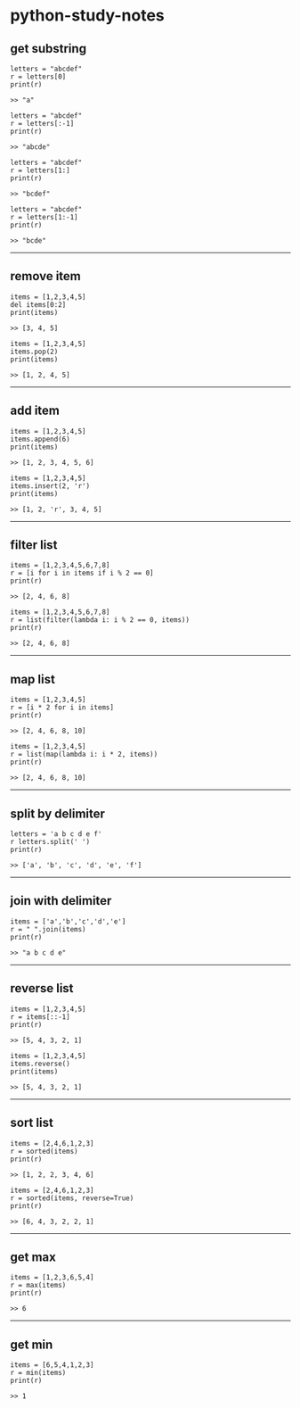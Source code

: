 # python-study-notes

## get substring
```
letters = "abcdef"
r = letters[0]
print(r)

>> "a"
```

```
letters = "abcdef"
r = letters[:-1]
print(r)

>> "abcde"
```

```
letters = "abcdef"
r = letters[1:]
print(r)

>> "bcdef"
```

```
letters = "abcdef"
r = letters[1:-1]
print(r)

>> "bcde"
```
-----
## remove item
```
items = [1,2,3,4,5]
del items[0:2]
print(items)

>> [3, 4, 5]
```

```
items = [1,2,3,4,5]
items.pop(2)
print(items)

>> [1, 2, 4, 5]
```
-----
## add item
```
items = [1,2,3,4,5]
items.append(6)
print(items)

>> [1, 2, 3, 4, 5, 6]
```

```
items = [1,2,3,4,5]
items.insert(2, 'r')
print(items)

>> [1, 2, 'r', 3, 4, 5]
```
-----
## filter list
```
items = [1,2,3,4,5,6,7,8]
r = [i for i in items if i % 2 == 0]
print(r)

>> [2, 4, 6, 8]
```

```
items = [1,2,3,4,5,6,7,8]
r = list(filter(lambda i: i % 2 == 0, items))
print(r)

>> [2, 4, 6, 8]
```
-----
## map list
```
items = [1,2,3,4,5]
r = [i * 2 for i in items]
print(r)

>> [2, 4, 6, 8, 10]
```

```
items = [1,2,3,4,5]
r = list(map(lambda i: i * 2, items))
print(r)

>> [2, 4, 6, 8, 10]
```
-----
## split by delimiter
```
letters = 'a b c d e f'
r letters.split(' ')
print(r)

>> ['a', 'b', 'c', 'd', 'e', 'f']
```
-----
## join with delimiter
```
items = ['a','b','c','d','e']
r = " ".join(items)
print(r)

>> "a b c d e"
```
-----
## reverse list
```
items = [1,2,3,4,5]
r = items[::-1]
print(r)

>> [5, 4, 3, 2, 1]
```

```
items = [1,2,3,4,5]
items.reverse()
print(items)

>> [5, 4, 3, 2, 1]
```
-----
## sort list
```
items = [2,4,6,1,2,3]
r = sorted(items)
print(r)

>> [1, 2, 2, 3, 4, 6]
```

```
items = [2,4,6,1,2,3]
r = sorted(items, reverse=True)
print(r)

>> [6, 4, 3, 2, 2, 1]
```
-----
## get max
```
items = [1,2,3,6,5,4]
r = max(items)
print(r)

>> 6
```
-----
## get min
```
items = [6,5,4,1,2,3]
r = min(items)
print(r)

>> 1
```
